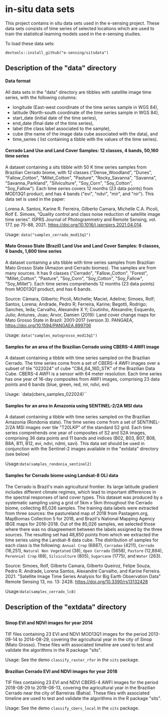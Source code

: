 # in-situ data sets
This project contains in situ data sets used in the e-sensing project. These data sets consists of time series of selected locations which are used to train the statistical learning models used in the e-sensing studies. 

To load these data sets:

`devtools::install_github("e-sensing/sitsdata")`

## Description of the "data" directory

#### Data format 

All data sets in the "data" directory are tibbles with satellite image time series, with the following columns: 

- longitude (East-west coordinate of the time series sample in WGS 84),
- latitude (North-south coordinate of the time series sample in WGS 84),
- start_date (initial date of the time series),
- end_date (final date of the time series),
- label (the class label associated to the sample),
- cube (the name of the image data cube associated with the data), and
- time_series ( list containing a tibble with the values of the time series).


#### Cerrado  Land Use and Land Cover Samples: 12 classes, 4 bands, 50,160 time series

A dataset containing a sits tibble with 50 K time series samples from Brazilian Cerrado biome, with 12 classes ("Dense_Woodland", "Dunes", "Fallow_Cotton", "Millet_Cotton", "Pasture", "Rocky_Savanna", "Savanna", "Savanna_Parkland", "Silviculture",  "Soy_Corn", "Soy_Cotton", "Soy_Fallow"). Each time series covers 12 months (23 data points) from MOD13Q1 product, and has 4 bands ("evi", "ndvi", "mir", and "nir").  This data set is used in the paper:

Lorena A. Santos, Karine R. Ferreira, Gilberto Camara, Michelle C.A. Picoli, Rolf E. Simoes, “Quality control and class noise reduction of satellite image time series”. ISPRS Journal of Photogrammetry and Remote Sensing, vol. 177, pp 75-88, 2021. https://doi.org/10.1016/j.isprsjprs.2021.04.014.

Usage: `data("samples_cerrado_mod13q1")`

#### Mato Grosso State (Brazil) Land Use and Land Cover Samples: 9 classes, 6 bands, 1,800 time series

A dataset containing a sits tibble with time series samples from Brazilian Mato Grosso State (Amazon and Cerrado biomes). The samples are from many sources. It has 9 classes ("Cerrado", "Fallow_Cotton", "Forest", "Millet_Cotton", "Pasture", "Soy_Corn", "Soy_Cotton", "Soy_Fallow", "Soy_Millet"). Each time series comprehends 12 months (23 data points) from MOD13Q1 product, and has 6 bands.

Source: Câmara, Gilberto; Picoli, Michelle; Maciel, Adeline; Simoes, Rolf; Santos, Lorena; Andrade, Pedro R; Ferreira, Karine; Begotti, Rodrigo; Sanches, Ieda; Carvalho, Alexandre X Y; Coutinho, Alexandre; Esquerdo, Julio; Antunes, Joao; Arvor, Damien (2019): Land cover change maps for Mato Grosso State in Brazil: 2001-2017 (version 3). PANGAEA, https://doi.org/10.1594/PANGAEA.899706

Usage: `data("samples_matogrosso_mod13q1")`

#### Samples for an area of the Brazilian Cerrado using CBERS-4 AWFI image

A dataset containing a tibble with time series sampled on the Brazilian Cerrado. The time series come from a set of CBERS-4 AWFI images over a subset of tile "022024" of cube "CB4_64_16D_STK" of the Brazilian Data Cube. CBERS-4 AWFI is a sensor with 64 meter resolution. Each time series has one year of 16-day composites from AWFI images, comprising 23 data points and 6 bands (blue, green, red, nir, ndvi, evi)

Usage: `data(cbers_samples_022024)``

#### Samples for an area in Amazonia using SENTINEL-2/2A MSI data

A dataset containing a tibble with time series sampled on the 
Brazilian Amazonia (Rondonia state). The time series come from a set of SENTINEL-2/2A MSI images
over tile "T20LKP" of the standard S2 grid. Each time series comprehends one year of composites of S2 and S2A images, comprising 36 data points and 11 bands and indices (B02, B03, B07, B08, B8A, B11, B12, evi, ndvi, ndmi, savi). This data set should be used in conjunction with the Sentinel-2 images available in the "extdata" directory (see below)

Usage:`data(samples_rondonia_sentinel2)`

#### Samples for Cerrado biome using Landsat-8 OLI data

The Cerrado is Brazil's main agricultural frontier. Its large latitude gradient includes different climate regimes, which lead to important differences in the spectral responses of land cover types. This dataset was produced by a systematic sampling using a grid of 5km x 5km throughout the Cerrado biome, collecting 85,026 samples. The training data labels were extracted from three sources: the pastureland map of 2018 from Pastagem.org, MapBiomas Collection 5 for  2018, and Brazil's National Mapping Agency IBGE maps for 2016-2018. Out of the 85,026 samples, we selected those where there was no disagreement between the labels assigned by the three sources. The resulting set had 48,850 points from which we extracted the time series using the Landsat-8 data cube. The distribution of samples for each class is the following: `Annual Crop` (6887), `Cerradao` (4211), `Cerrado` (16,251), `Natural Non Vegetated` (38), `Open Cerrado` (5658), `Pasture` (12,894), `Perennial Crop` (68), `Silviculture` (805), `Sugarcane` (1775), and `Water` (263).

Source: Simoes, Rolf, Gilberto Camara, Gilberto Queiroz, Felipe Souza, Pedro R. Andrade, Lorena Santos, Alexandre Carvalho, and Karine Ferreira. 2021. "Satellite Image Time Series Analysis for Big Earth Observation Data" Remote Sensing 13, no. 13: 2428. https://doi.org/10.3390/rs13132428

Usage:`data(samples_cerrado_lc8)`


## Description of the "extdata" directory
## 
#### Sinop EVI and NDVI images for year 2014

TIF files containing 23 EVI and NDVI MOD13Q1 images for the period 2013-09-14 to 2014-08-29, covering the agricultural year in the city of Sinop (Mato Grosso). These files with associated timeline are used to test and validate the algorithms in the R package "sits". 

Usage: See the demo `classify_raster_rfor` in the `sits` package.

#### Brazilian Cerrado EVI and NDVI images for year 2018

TIF files containing 23 EVI and NDVI CBERS-4 AWFI images for the period 2018-08-29 to 2019-08-13, covering the agricultural year in the Brazilian Cerrado near the city of Barreiras (Bahia). These files with associated timeline are used to test and validate the algorithms in the R package "sits". 

Usage: See the demo `classify_cbers_local` in the `sits` package. 
